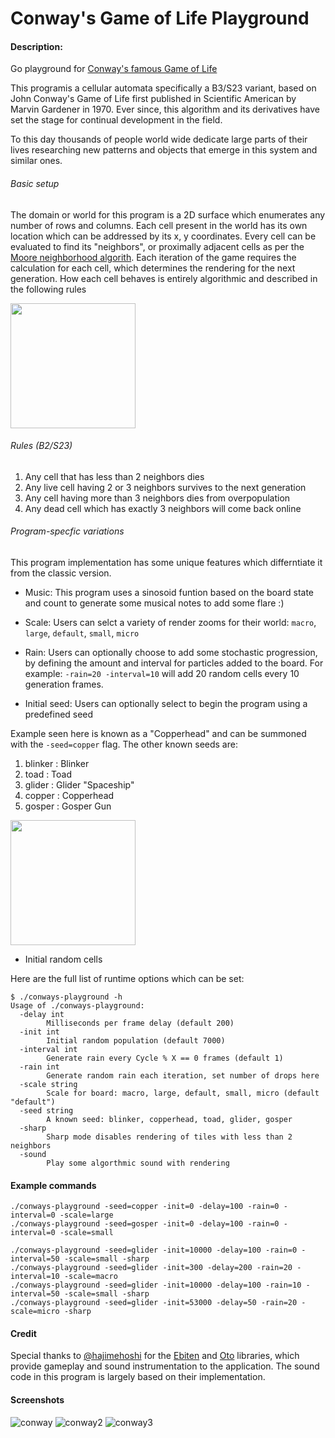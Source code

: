 # Conway's Game of Life Playground

#### Description:
Go playground for [Conway's famous Game of Life](https://en.wikipedia.org/wiki/Conway%27s_Game_of_Life)

This programis a cellular automata specifically a B3/S23 variant, based on John Conway's Game of Life first published
in Scientific American by Marvin Gardener in 1970. Ever since, this algorithm and its derivatives have set the stage
for continual development in the field.

To this day thousands of people world wide dedicate large parts of their lives researching new patterns and objects
that emerge in this system and similar ones.

###### Basic setup
The domain or world for this program is a 2D surface which enumerates any number of rows and columns.
Each cell present in the world has its own location which can be addressed by its x, y coordinates.
Every cell can be evaluated to find its "neighbors", or proximally adjacent cells as per the
[Moore neighborhood algorith](https://en.wikipedia.org/wiki/Moore_neighborhood).
Each iteration of the game requires the calculation for each cell, which determines the rendering for the next generation.
How each cell behaves is entirely algorithmic and described in the following rules

<img src="https://user-images.githubusercontent.com/2376084/145755988-9806cfa4-724d-40ce-aaff-ef750ba5864b.png" width="200" />

###### Rules (B2/S23)

1. Any cell that has less than 2 neighbors dies
2. Any live cell having 2 or 3 neighbors survives to the next generation
3. Any cell having more than 3 neighbors dies from overpopulation
4. Any dead cell which has exactly 3 neighbors will come back online

###### Program-specfic variations

This program implementation has some unique features which differntiate it from the classic version.

- Music: This program uses a sinosoid funtion based on the board state and count to generate some musical notes to add some flare :)

- Scale: Users can selct a variety of render zooms for their world: `macro`, `large`, `default`, `small`, `micro`

- Rain:
Users can optionally choose to add some stochastic progression, by defining the amount and interval for particles added to the board.
For example:  `-rain=20 -interval=10` will add 20 random cells every 10 generation frames.

- Initial seed:
Users can optionally select to begin the program using a predefined seed

Example seen here is known as a "Copperhead" and can be summoned with the `-seed=copper` flag. The other known seeds are:
1. blinker : Blinker
2. toad    : Toad
3. glider  : Glider "Spaceship"
4. copper  : Copperhead
5. gosper  : Gosper Gun


<img src="https://user-images.githubusercontent.com/2376084/145757037-f3f51561-4161-4ecb-9f59-e4c28271fbba.png" width="200" />


- Initial random cells

Here are the full list of runtime options which can be set:
```
$ ./conways-playground -h
Usage of ./conways-playground:
  -delay int
    	Milliseconds per frame delay (default 200)
  -init int
    	Initial random population (default 7000)
  -interval int
    	Generate rain every Cycle % X == 0 frames (default 1)
  -rain int
    	Generate random rain each iteration, set number of drops here
  -scale string
    	Scale for board: macro, large, default, small, micro (default "default")
  -seed string
    	A known seed: blinker, copperhead, toad, glider, gosper
  -sharp
    	Sharp mode disables rendering of tiles with less than 2 neighbors
  -sound
        Play some algorthmic sound with rendering
```

#### Example commands
```
./conways-playground -seed=copper -init=0 -delay=100 -rain=0 -interval=0 -scale=large
./conways-playground -seed=gosper -init=0 -delay=100 -rain=0 -interval=0 -scale=small

./conways-playground -seed=glider -init=10000 -delay=100 -rain=0 -interval=50 -scale=small -sharp
./conways-playground -seed=glider -init=300 -delay=200 -rain=20 -interval=10 -scale=macro
./conways-playground -seed=glider -init=10000 -delay=100 -rain=10 -interval=50 -scale=small -sharp
./conways-playground -seed=glider -init=53000 -delay=50 -rain=20 -scale=micro -sharp
```
#### Credit
Special thanks to [@hajimehoshi](https://github.com/hajimehoshi/) for the [Ebiten](https://github.com/hajimehoshi/ebiten) and [Oto](https://github.com/hajimehoshi/oto) libraries, which provide gameplay and sound instrumentation to the application.
The sound code in this program is largely based on their implementation.



#### Screenshots
![conway](https://user-images.githubusercontent.com/2376084/145700265-78212588-cbfe-4f20-863a-1c0d54d3aab6.png)
![conway2](https://user-images.githubusercontent.com/2376084/145700266-db68d42b-82a6-489b-95aa-9ede801b6c62.png)
![conway3](https://user-images.githubusercontent.com/2376084/145700267-abcc4433-e47e-4a04-a496-b25ed4f86034.png)
